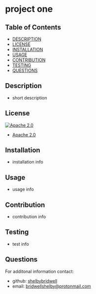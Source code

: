 # project one


## Table of Contents
- [DESCRIPTION](#description)
- [LICENSE](#license)
- [INSTALLATION](#installation)
- [USAGE](#usage)
- [CONTRIBUTION](#contribution)
- [TESTING](#testing)
- [QUESTIONS](#questions)

## Description 
- short description
## License
[![Apache 2.0](https://img.shields.io/badge/license-Apache-blue)](https://opensource.org/licenses/Apache-2.0)
- [Apache 2.0](https://opensource.org/licenses/Apache-2.0)

## Installation 
- installation info
## Usage 
- usage info
## Contribution 
- contribution info
## Testing 
- test info
## Questions
For additonal information contact:
- github: [shelbybridwell](https://github.com/shelbybridwell)
- email: bridwellshelby@protonmail.com
